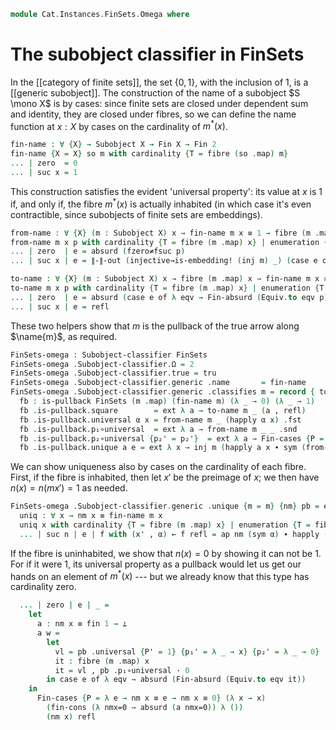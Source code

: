 <!--
```agda
open import Cat.Diagram.Pullback.Along
open import Cat.Instances.FinSets
open import Cat.Diagram.Pullback
open import Cat.Diagram.Omega
open import Cat.Prelude

open import Data.Fin.Finite
open import Data.Fin.Base

import Cat.Displayed.Instances.Subobjects as Sub

open is-generic-subobject
open is-pullback-along
open Sub FinSets
open Subobject
```
-->

```agda
module Cat.Instances.FinSets.Omega where
```

# The subobject classifier in FinSets

In the [[category of finite sets]], the set $\{0, 1\}$, with the
inclusion of $1$, is a [[generic subobject]]. The construction of the
name of a subobject $S \mono X$ is by cases: since finite sets are
closed under dependent sum and identity, they are closed under fibres,
so we can define the name function at $x : X$ by cases on the
cardinality of $m^*(x)$.

```agda
fin-name : ∀ {X} → Subobject X → Fin X → Fin 2
fin-name {X = X} so m with cardinality {T = fibre (so .map) m}
... | zero  = 0
... | suc x = 1
```

<!--
```agda
tru : Subobject 2
tru .domain = 1
tru .map _ = 1
tru .monic g h x = ext λ e → Fin-cases {P = λ x → x ≡ h e} (Fin-cases {P = λ x → 0 ≡ x} refl (λ ()) (h e)) (λ ()) (g e)

private
  inj : ∀ {X} (m : Subobject X) → injective (m .map)
  inj m {a} {b} α = m .monic {c = 1} (λ _ → a) (λ _ → b) (ext λ _ → α) $ₚ 0
```
-->

This construction satisfies the evident 'universal property': its value
at $x$ is $1$ if, and only if, the fibre $m^*(x)$ is actually inhabited
(in which case it's even contractible, since subobjects of finite sets
are embeddings).

```agda
from-name : ∀ {X} (m : Subobject X) x → fin-name m x ≡ 1 → fibre (m .map) x
from-name m x p with cardinality {T = fibre (m .map) x} | enumeration {T = fibre (m .map) x}
... | zero  | e = absurd (fzero≠fsuc p)
... | suc x | e = ∥-∥-out (injective→is-embedding! (inj m) _) (case e of λ eqv → pure (Equiv.from eqv 0))

to-name : ∀ {X} (m : Subobject X) x → fibre (m .map) x → fin-name m x ≡ 1
to-name m x p with cardinality {T = fibre (m .map) x} | enumeration {T = fibre (m .map) x}
... | zero  | e = absurd (case e of λ eqv → Fin-absurd (Equiv.to eqv p))
... | suc x | e = refl
```

These two helpers show that $m$ is the pullback of the true arrow along
$\name{m}$, as required.

```agda
FinSets-omega : Subobject-classifier FinSets
FinSets-omega .Subobject-classifier.Ω = 2
FinSets-omega .Subobject-classifier.true = tru
FinSets-omega .Subobject-classifier.generic .name       = fin-name
FinSets-omega .Subobject-classifier.generic .classifies m = record { top = λ _ → 0 ; has-is-pb = fb } where
  fb : is-pullback FinSets (m .map) (fin-name m) (λ _ → 0) (λ _ → 1)
  fb .is-pullback.square        = ext λ a → to-name m _ (a , refl)
  fb .is-pullback.universal α x = from-name m _ (happly α x) .fst
  fb .is-pullback.p₁∘universal  = ext λ a → from-name m _ _ .snd
  fb .is-pullback.p₂∘universal {p₂' = p₂'}  = ext λ a → Fin-cases {P = λ x → 0 ≡ x} refl (λ ()) (p₂' a)
  fb .is-pullback.unique a e = ext λ x → inj m (happly a x ∙ sym (from-name m _ _ .snd))
```

We can show uniqueness also by cases on the cardinality of each fibre.
First, if the fibre is inhabited, then let $x'$ be the preimage of $x$;
we then have $n(x) = n(mx') = 1$ as needed.

```agda
FinSets-omega .Subobject-classifier.generic .unique {m = m} {nm} pb = ext uniq where
  uniq : ∀ x → nm x ≡ fin-name m x
  uniq x with cardinality {T = fibre (m .map) x} | enumeration {T = fibre (m .map) x} | from-name m x
  ... | suc n | e | f with (x' , α) ← f refl = ap nm (sym α) ∙ happly (pb .square) _
```

If the fibre is uninhabited, we show that $n(x) = 0$ by showing it can
not be $1$. For if it were $1$, its universal property as a pullback
would let us get our hands on an element of $m^*(x)$ --- but we already
know that this type has cardinality zero.

```agda
  ... | zero | e | _ =
    let
      a : nm x ≡ fin 1 → ⊥
      a w =
        let
          vl = pb .universal {P' = 1} {p₁' = λ _ → x} {p₂' = λ _ → 0} (ext λ _ → w) 0
          it : fibre (m .map) x
          it = vl , pb .p₁∘universal · 0
        in case e of λ eqv → absurd (Fin-absurd (Equiv.to eqv it))
    in
      Fin-cases {P = λ e → nm x ≡ e → nm x ≡ 0} (λ x → x)
        (fin-cons (λ nmx=0 → absurd (a nmx=0)) λ ())
        (nm x) refl
```
